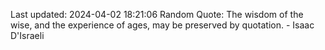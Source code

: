 Last updated: 2024-04-02 18:21:06
Random Quote: The wisdom of the wise, and the experience of ages, may be preserved by quotation. - Isaac D'Israeli